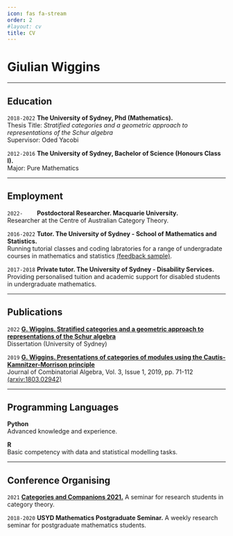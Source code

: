 ```yaml
---
icon: fas fa-stream
order: 2
#layout: cv
title: CV
---
```

# Giulian Wiggins

- - - 

## Education

`2018-2022`
__The University of Sydney, Phd (Mathematics).__  
Thesis Title: *Stratified categories and a geometric approach to representations of the Schur algebra*  
Supervisor: Oded Yacobi


`2012-2016`
__The University of Sydney, Bachelor of Science (Honours Class I).__  
Major: Pure Mathematics

- - -

## Employment

`2022-    `
__Postdoctoral Researcher. Macquarie University.__  
Researcher at the Centre of Australian Category Theory.

`2016-2022`
__Tutor. The University of Sydney - School of Mathematics and Statistics.__  
Running tutorial classes and coding labratories for a range of undergradate courses in mathematics and statistics [(feedback sample)](/Teaching%20in%20Tutorials.pdf).

`2017-2018`
__Private tutor. The University of Sydney - Disability Services.__  
Providing personalised tuition and academic support for disabled students in undergraduate mathematics. 

- - - 

## Publications

`2022`
[__G. Wiggins. Stratified categories and a geometric approach to representations of the Schur algebra__](/GWigginsThesis.pdf)  
Dissertation (University of Sydney)


`2019`
[__G. Wiggins. Presentations of categories of modules using the Cautis-Kamnitzer-Morrison principle__](https://ems.press/journals/jca/articles/16026)  
Journal of Combinatorial Algebra, Vol. 3, Issue 1, 2019, pp. 71-112 [(arxiv:1803.02942)](https://arxiv.org/abs/1803.02942)

- - -

## Programming Languages

__Python__  
Advanced knowledge and experience.


__R__  
Basic competency with data and statistical modelling tasks.

- -  -

<!--
## Scholarships and Funding (abridged)

`2018-2021`
__Research Training Program.__  
35,000AUD per annum stipend provided by the Australian government for postgraduate research.

`2018`
__MSRI Summer Graduate School: Derived Categories (UC Berkeley).__  
700USD for travel to Berkeley, CA, plus full accomodation costs for two weeks. 

`2018`
__Masterclass: Tensor triangular geometry and equivariant stable homotopy theory (University of Copenhagen).__  
2500 DKK.

- - - 
--> 


## Conference Organising

`2021`
[__Categories and Companions 2021.__](http://web.science.mq.edu.au/groups/coact/seminar/CaCS2021/) 
A seminar for research students in category theory.

`2018-2020`
__USYD Mathematics Postgraduate Seminar.__ 
A weekly research seminar for postgraduate mathematics students.





<!-- ### Footer

Last updated: Jan 2023 -->